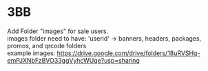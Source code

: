 # 3BB
 Add Folder "images" for sale users. <br/>
 images folder need to have: 'userid' -> banners, headers, packages, promos, and qrcode folders <br/>
 example images: https://drive.google.com/drive/folders/18uRVSHq-emPJXNbFzBVO33ggVyhcWUqe?usp=sharing 

